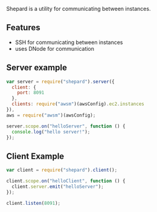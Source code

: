 Shepard is a utility for communicating between instances.

## Features

- SSH for communicating between instances
- uses DNode for communication


## Server example

```javascript
var server = require("shepard").server({
  client: {
    port: 8091
  },
  clients: require("awsm")(awsConfig).ec2.instances
}),
aws = require("awsm")(awsConfig);

server.scope.on("helloServer", function () {
  console.log("hello server!");
});


```

## Client Example

```javascript
var client = require("shepard").client();

client.scope.on("helloClient", function () {
  client.server.emit("helloServer");
});

client.listen(8091);
```